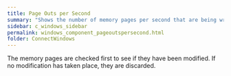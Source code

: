 ```yaml
---
title: Page Outs per Second
summary: "Shows the number of memory pages per second that are being written to disk from physical memory, in order to free up physical memory."
sidebar: c_windows_sidebar
permalink: windows_component_pageoutspersecond.html
folder: ConnectWindows
---
```




The memory pages are checked first to see if they have been modified. If no modification has taken place, they are discarded.
